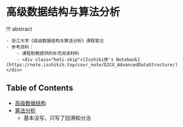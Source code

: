 # 高级数据结构与算法分析

!!! abstract

    - 浙江大学《高级数据结构与算法分析》课程笔记
    - 参考资料：
        - 课程助教提供的补充阅读材料
        - <div class="heti-skip">[Isshiki修's Notebook](https://note.isshikih.top/cour_note/D2CX_AdvancedDataStructure/)</div>

## Table of Contents

- [高级数据结构](note1.md)
- [算法分析](note2.md)
    - 基本没写，只写了回溯和分治
